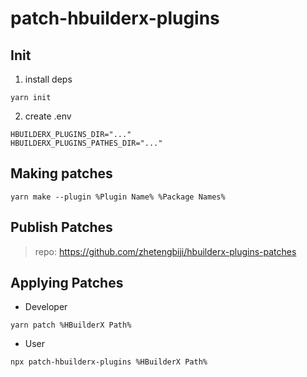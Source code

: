# patch-hbuilderx-plugins

## Init

1. install deps

```
yarn init
```

2. create .env

```
HBUILDERX_PLUGINS_DIR="..."
HBUILDERX_PLUGINS_PATHES_DIR="..."
```

## Making patches

```
yarn make --plugin %Plugin Name% %Package Names%
```

## Publish Patches

> repo: https://github.com/zhetengbiji/hbuilderx-plugins-patches

## Applying Patches

* Developer

```
yarn patch %HBuilderX Path%
```

* User

```
npx patch-hbuilderx-plugins %HBuilderX Path%
```
